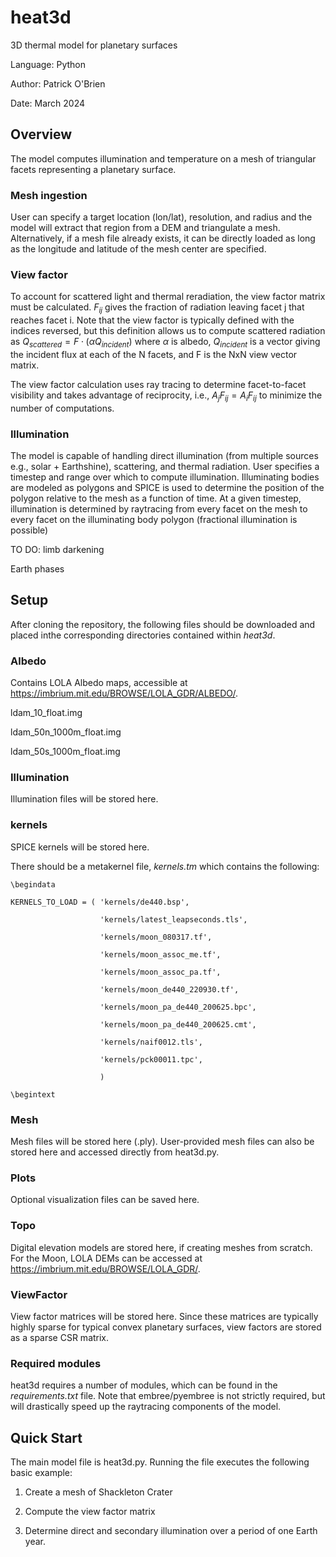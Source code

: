 # heat3d
3D thermal model for planetary surfaces

Language: Python

Author: Patrick O'Brien

Date: March 2024

## Overview

The model computes illumination and temperature on a mesh of triangular facets representing a planetary surface.

### Mesh ingestion

User can specify a target location (lon/lat), resolution, and radius and the model will extract that region from a DEM and triangulate a mesh. Alternatively, 
if a mesh file already exists, it can be directly loaded as long as the longitude and latitude of the mesh center are specified.

### View factor
To account for scattered light and thermal reradiation, the view factor matrix must be calculated. $F_{ij}$ gives the fraction of radiation leaving facet j that reaches facet i.
Note that the view factor is typically defined with the indices reversed, but this definition allows us to compute scattered radiation as $Q_{scattered} = F \cdot (\alpha Q_{incident})$
where $\alpha$ is albedo, $Q_{incident}$ is a vector giving the incident flux at each of the N facets, and F is the NxN view vector matrix.

The view factor calculation uses ray tracing to determine facet-to-facet visibility and takes advantage of reciprocity, i.e., $A_j F_{ij} = A_i F_{ij}$ to minimize the number of computations.

### Illumination
The model is capable of handling direct illumination (from multiple sources e.g., solar + Earthshine), scattering, and thermal radiation. User specifies a timestep and range over which to compute illumination.
Illuminating bodies are modeled as polygons and SPICE is used to determine the position of the polygon relative to the mesh as a function of time. At a given timestep, illumination is determined by raytracing from every facet on the mesh to every facet on the illuminating body polygon (fractional illumination is possible)


TO DO:
limb darkening

Earth phases


## Setup
After cloning the repository, the following files should be downloaded and placed inthe corresponding directories contained within *heat3d*.

### Albedo
Contains LOLA Albedo maps, accessible at https://imbrium.mit.edu/BROWSE/LOLA_GDR/ALBEDO/.

ldam_10_float.img

ldam_50n_1000m_float.img

ldam_50s_1000m_float.img

### Illumination
Illumination files will be stored here.

### kernels
SPICE kernels will be stored here. 

There should be a metakernel file, *kernels.tm* which contains the following:

```
\begindata

KERNELS_TO_LOAD = ( 'kernels/de440.bsp',

					'kernels/latest_leapseconds.tls',

					'kernels/moon_080317.tf',

					'kernels/moon_assoc_me.tf',

					'kernels/moon_assoc_pa.tf',

					'kernels/moon_de440_220930.tf',

					'kernels/moon_pa_de440_200625.bpc',

					'kernels/moon_pa_de440_200625.cmt',

					'kernels/naif0012.tls',

					'kernels/pck00011.tpc',

					)

\begintext
```

### Mesh
Mesh files will be stored here (.ply). User-provided mesh files can also be stored here and accessed directly from heat3d.py.


### Plots 
Optional visualization files can be saved here. 

### Topo
Digital elevation models are stored here, if creating meshes from scratch. For the Moon, LOLA DEMs can be accessed at https://imbrium.mit.edu/BROWSE/LOLA_GDR/. 

### ViewFactor
View factor matrices will be stored here. Since these matrices are typically highly sparse for typical convex planetary surfaces,
view factors are stored as a sparse CSR matrix.


### Required modules
heat3d requires a number of modules, which can be found in the *requirements.txt* file. Note that embree/pyembree is not strictly required,
but will drastically speed up the raytracing components of the model.


## Quick Start

The main model file is heat3d.py. Running the file executes the following basic example:

1.  Create a mesh of Shackleton Crater

2.  Compute the view factor matrix

3.  Determine direct and secondary illumination over a period of one Earth year.
